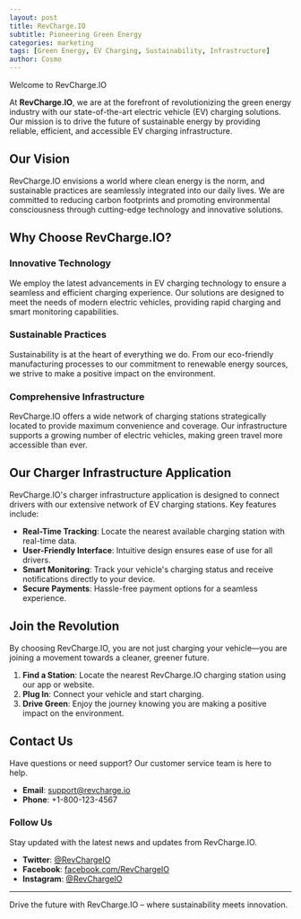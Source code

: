 ```yaml
---
layout: post
title: RevCharge.IO
subtitle: Pioneering Green Energy
categories: marketing
tags: [Green Energy, EV Charging, Sustainability, Infrastructure]
author: Cosmo
---
```


Welcome to RevCharge.IO

At **RevCharge.IO**, we are at the forefront of revolutionizing the green energy industry with our state-of-the-art electric vehicle (EV) charging solutions. Our mission is to drive the future of sustainable energy by providing reliable, efficient, and accessible EV charging infrastructure.

## Our Vision

RevCharge.IO envisions a world where clean energy is the norm, and sustainable practices are seamlessly integrated into our daily lives. We are committed to reducing carbon footprints and promoting environmental consciousness through cutting-edge technology and innovative solutions.

## Why Choose RevCharge.IO?

### Innovative Technology
We employ the latest advancements in EV charging technology to ensure a seamless and efficient charging experience. Our solutions are designed to meet the needs of modern electric vehicles, providing rapid charging and smart monitoring capabilities.

### Sustainable Practices
Sustainability is at the heart of everything we do. From our eco-friendly manufacturing processes to our commitment to renewable energy sources, we strive to make a positive impact on the environment.

### Comprehensive Infrastructure
RevCharge.IO offers a wide network of charging stations strategically located to provide maximum convenience and coverage. Our infrastructure supports a growing number of electric vehicles, making green travel more accessible than ever.

## Our Charger Infrastructure Application

RevCharge.IO's charger infrastructure application is designed to connect drivers with our extensive network of EV charging stations. Key features include:

- **Real-Time Tracking**: Locate the nearest available charging station with real-time data.
- **User-Friendly Interface**: Intuitive design ensures ease of use for all drivers.
- **Smart Monitoring**: Track your vehicle's charging status and receive notifications directly to your device.
- **Secure Payments**: Hassle-free payment options for a seamless experience.

## Join the Revolution

By choosing RevCharge.IO, you are not just charging your vehicle—you are joining a movement towards a cleaner, greener future. 

1. **Find a Station**: Locate the nearest RevCharge.IO charging station using our app or website.
2. **Plug In**: Connect your vehicle and start charging.
3. **Drive Green**: Enjoy the journey knowing you are making a positive impact on the environment.

## Contact Us

Have questions or need support? Our customer service team is here to help.

- **Email**: support@revcharge.io
- **Phone**: +1-800-123-4567

### Follow Us

Stay updated with the latest news and updates from RevCharge.IO.

- **Twitter**: [@RevChargeIO](https://twitter.com/RevChargeIO)
- **Facebook**: [facebook.com/RevChargeIO](https://facebook.com/RevChargeIO)
- **Instagram**: [@RevChargeIO](https://instagram.com/RevChargeIO)

---

Drive the future with RevCharge.IO – where sustainability meets innovation.
